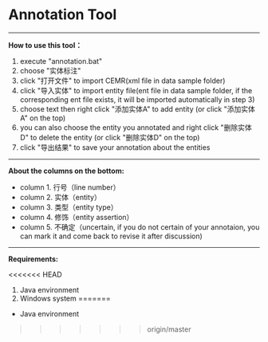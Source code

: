 # Annotation Tool #

---

**How to use this tool：**

1. execute "annotation.bat"
2. choose "实体标注"
3. click "打开文件" to import CEMR(xml file in data sample folder)
4. click "导入实体" to import entity file(ent file in data sample folder, if the corresponding ent file exists, it will be imported automatically in step 3)
5. choose text then right click "添加实体A" to add entity (or click "添加实体A" on the top)
6. you can also choose the entity you annotated and right click "删除实体D" to delete the entity (or click "删除实体D" on the top)
7. click "导出结果" to save your annotation about the entities

---

**About the columns on the bottom:**

- column 1. 行号（line number）
- column 2. 实体（entity）
- column 3. 类型（entity type）
- column 4. 修饰（entity assertion）
- column 5. 不确定（uncertain, if you do not certain of your annotaion, you can mark it and come back to revise it after discussion) 

---

**Requirements:**

<<<<<<< HEAD
1. Java environment
2. Windows system
=======

- Java environment
>>>>>>> origin/master

